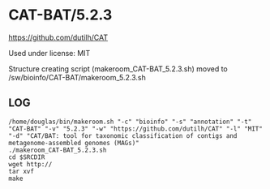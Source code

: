 CAT-BAT/5.2.3
========================

<https://github.com/dutilh/CAT>

Used under license:
MIT


Structure creating script (makeroom_CAT-BAT_5.2.3.sh) moved to /sw/bioinfo/CAT-BAT/makeroom_5.2.3.sh

LOG
---

    /home/douglas/bin/makeroom.sh "-c" "bioinfo" "-s" "annotation" "-t" "CAT-BAT" "-v" "5.2.3" "-w" "https://github.com/dutilh/CAT" "-l" "MIT" "-d" "CAT/BAT: tool for taxonomic classification of contigs and metagenome-assembled genomes (MAGs)"
    ./makeroom_CAT-BAT_5.2.3.sh
    cd $SRCDIR
    wget http://
    tar xvf 
    make

